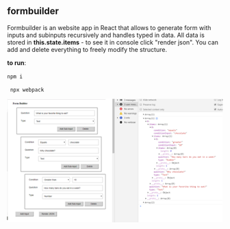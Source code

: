 ## formbuilder

Formbuilder is an website app in React that allows to generate form with inputs and subinputs recursively and handles typed in data. 
All data is stored in **this.state.items** - to see it in console click "render json".
You can add and delete everything to freely modify the structure.

**to run**:


`npm i`

 ` npx webpack`
 
 
<img src="./formbuilder_screenshot.jpg" width="550" />

